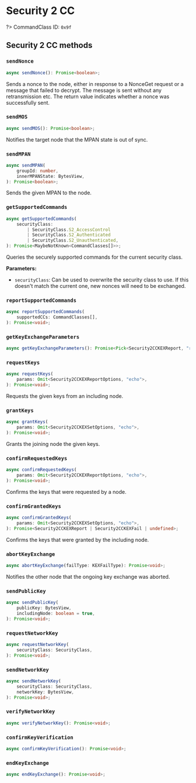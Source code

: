# Security 2 CC

?> CommandClass ID: `0x9f`

## Security 2 CC methods

### `sendNonce`

```ts
async sendNonce(): Promise<boolean>;
```

Sends a nonce to the node, either in response to a NonceGet request or a message that failed to decrypt. The message is sent without any retransmission etc.
The return value indicates whether a nonce was successfully sent.

### `sendMOS`

```ts
async sendMOS(): Promise<boolean>;
```

Notifies the target node that the MPAN state is out of sync.

### `sendMPAN`

```ts
async sendMPAN(
	groupId: number,
	innerMPANState: BytesView,
): Promise<boolean>;
```

Sends the given MPAN to the node.

### `getSupportedCommands`

```ts
async getSupportedCommands(
	securityClass:
		| SecurityClass.S2_AccessControl
		| SecurityClass.S2_Authenticated
		| SecurityClass.S2_Unauthenticated,
): Promise<MaybeNotKnown<CommandClasses[]>>;
```

Queries the securely supported commands for the current security class.

**Parameters:**

- `securityClass`: Can be used to overwrite the security class to use. If this doesn't match the current one, new nonces will need to be exchanged.

### `reportSupportedCommands`

```ts
async reportSupportedCommands(
	supportedCCs: CommandClasses[],
): Promise<void>;
```

### `getKeyExchangeParameters`

```ts
async getKeyExchangeParameters(): Promise<Pick<Security2CCKEXReport, "requestCSA" | "echo" | "supportedKEXSchemes" | "supportedECDHProfiles" | "requestedKeys" | "_reserved"> | undefined>;
```

### `requestKeys`

```ts
async requestKeys(
	params: Omit<Security2CCKEXReportOptions, "echo">,
): Promise<void>;
```

Requests the given keys from an including node.

### `grantKeys`

```ts
async grantKeys(
	params: Omit<Security2CCKEXSetOptions, "echo">,
): Promise<void>;
```

Grants the joining node the given keys.

### `confirmRequestedKeys`

```ts
async confirmRequestedKeys(
	params: Omit<Security2CCKEXReportOptions, "echo">,
): Promise<void>;
```

Confirms the keys that were requested by a node.

### `confirmGrantedKeys`

```ts
async confirmGrantedKeys(
	params: Omit<Security2CCKEXSetOptions, "echo">,
): Promise<Security2CCKEXReport | Security2CCKEXFail | undefined>;
```

Confirms the keys that were granted by the including node.

### `abortKeyExchange`

```ts
async abortKeyExchange(failType: KEXFailType): Promise<void>;
```

Notifies the other node that the ongoing key exchange was aborted.

### `sendPublicKey`

```ts
async sendPublicKey(
	publicKey: BytesView,
	includingNode: boolean = true,
): Promise<void>;
```

### `requestNetworkKey`

```ts
async requestNetworkKey(
	securityClass: SecurityClass,
): Promise<void>;
```

### `sendNetworkKey`

```ts
async sendNetworkKey(
	securityClass: SecurityClass,
	networkKey: BytesView,
): Promise<void>;
```

### `verifyNetworkKey`

```ts
async verifyNetworkKey(): Promise<void>;
```

### `confirmKeyVerification`

```ts
async confirmKeyVerification(): Promise<void>;
```

### `endKeyExchange`

```ts
async endKeyExchange(): Promise<void>;
```
